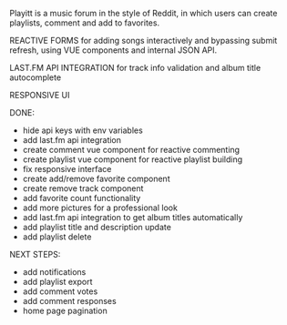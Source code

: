 Playitt is a music forum in the style of Reddit, in which users can create playlists, comment and add to favorites.

REACTIVE FORMS
for adding songs interactively and bypassing submit refresh, using VUE components and internal JSON API.

LAST.FM API INTEGRATION
for track info validation and album title autocomplete

RESPONSIVE UI

DONE:
- hide api keys with env variables
- add last.fm api integration
- create comment vue component for reactive commenting
- create playlist vue component for reactive playlist building
- fix responsive interface
- create add/remove favorite component
- create remove track component
- add favorite count functionality
- add more pictures for a professional look
- add last.fm api integration to get album titles automatically
- add playlist title and description update
- add playlist delete

NEXT STEPS:
- add notifications
- add playlist export
- add comment votes
- add comment responses
- home page pagination
